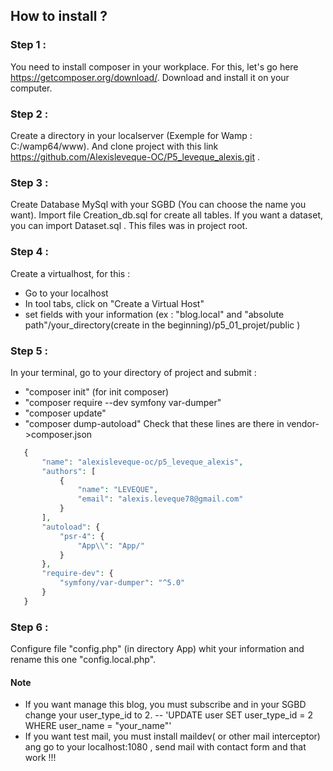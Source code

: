 ## How to install ?

### Step 1 :
You need to install composer in your workplace. For this, let's go here https://getcomposer.org/download/. 
Download and install it on your computer.

### Step 2 :
Create a directory in your localserver (Exemple for Wamp : C:/wamp64/www). And clone project with this link https://github.com/Alexisleveque-OC/P5_leveque_alexis.git .

### Step 3 :
Create Database MySql with your SGBD (You can choose the name you want). Import file Creation_db.sql for create all tables.
If you want a dataset, you can import Dataset.sql . This files was in project root.

### Step 4 :
Create a virtualhost, for this :
- Go to your localhost
- In tool tabs, click on "Create a Virtual Host"
- set fields with your information (ex : "blog.local" and "absolute path"/your_directory(create in the beginning)/p5_01_projet/public )

### Step 5 :
In your terminal, go to your directory of project and submit :
- "composer init" (for init composer)
- "composer require --dev symfony var-dumper"
- "composer update"
- "composer dump-autoload"
Check that these lines are there in vendor->composer.json
 ````php
    {
        "name": "alexisleveque-oc/p5_leveque_alexis",
        "authors": [
            {
                "name": "LEVEQUE",
                "email": "alexis.leveque78@gmail.com"
            }
        ],
        "autoload": {
            "psr-4": {
                "App\\": "App/"
            }
        },
        "require-dev": {
            "symfony/var-dumper": "^5.0"
        }
    }

 ````

### Step 6 : 
Configure file "config.php" (in directory App) whit your information and rename this one "config.local.php".

#### Note 
- If you want manage this blog, you must subscribe and in your SGBD change your user_type_id to 2.
-- 'UPDATE user SET user_type_id = 2 WHERE user_name = "your_name"'
- If you want test mail, you must install maildev( or other mail interceptor) ang go to your localhost:1080 , send mail with contact form and that work !!!